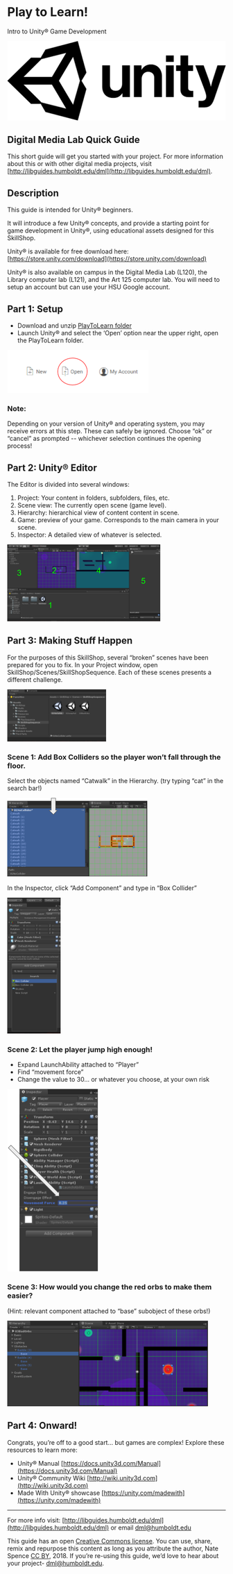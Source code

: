 # Play to Learn!
Intro to Unity® Game Development

![Unity Logo](images/unity-master-black.png)


## Digital Media Lab Quick Guide
This short guide will get you started with your project. For more information about this or with other digital media projects, visit [http://libguides.humboldt.edu/dml](http://libguides.humboldt.edu/dml).


## Description
This guide is intended for Unity® beginners. 

It will introduce a few Unity® concepts, and provide a starting point for game development in Unity®, using educational assets designed for this SkillShop.

Unity® is available for free download here: [https://store.unity.com/download](https://store.unity.com/download)

Unity® is also available on campus in the Digital Media Lab (L120), the Library computer lab (L121), and the Art 125 computer lab. You will need to setup an account but can use your HSU Google account.

## Part 1: Setup
+ Download and unzip [PlayToLearn folder](http://bit.ly/playToLearn)
+ Launch Unity® and select the ‘Open’ option near the upper right, open the PlayToLearn folder.

![Screen shot of menu with Open option](images/openScreenshot.png)

### Note: 
Depending on your version of Unity® and operating system, you may receive errors at this step. These can safely be ignored. Choose  “ok” or “cancel” as prompted -- whichever selection continues the opening process!

## Part 2: Unity® Editor 
The Editor is divided into several windows:

1. Project: Your content in folders, subfolders, files, etc.
2. Scene view: The currently open scene (game level).
3. Hierarchy: hierarchical view of content content in scene.
4. Game: preview of your game. Corresponds to the main camera in your scene.
5. Inspector: A detailed view of whatever is selected.

![Screen shot of Unity interface](images/interfaceScreenshot.png)

## Part 3: Making Stuff Happen
For the purposes of this SkillShop, several “broken” scenes have been prepared for you to fix. In your Project window, open SkillShop/Scenes/SkillShopSequence. Each of these scenes presents a different challenge.

![Screen shot of Unity interface](images/projectWindowScreenshot.png)

### Scene 1: Add Box Colliders so the player won’t fall through the floor.
Select the objects named “Catwalk” in the Hierarchy. (try typing “cat” in the search bar!)

![Screen shot of Unity interface](images/hierarchyWindowScreenshot.png)

In the Inspector, click “Add Component” and type in “Box Collider”

![Screen shot of Unity interface](images/inspectorWindowScreenshot.png)

### Scene 2: Let the player jump high enough!
+ Expand LaunchAbility attached to “Player”
+ Find “movement force”
+ Change the value to 30… or whatever you choose, at your own risk

![Screen shot of Unity interface](images/movementForceScreenshot.png)

### Scene 3: How would you change the red orbs to make them easier?
(Hint: relevant component  attached to “base” subobject of these orbs!)

![Screen shot of Unity interface](images/baseScreenshot.png)

## Part 4: Onward!
Congrats, you’re off to a good start… but games are complex! Explore these resources to learn more:
+ Unity® Manual [https://docs.unity3d.com/Manual](https://docs.unity3d.com/Manual)
+ Unity® Community Wiki [http://wiki.unity3d.com](http://wiki.unity3d.com)
+ Made With Unity® showcase [https://unity.com/madewith](https://unity.com/madewith)


---
For more info visit: [http://libguides.humboldt.edu/dml](http://libguides.humboldt.edu/dml) or email dml@humboldt.edu

This guide has an open [Creative Commons license](https://creativecommons.org/share-your-work/licensing-types-examples/). You can use, share, remix and repurpose this content as long as you attribute the author, Nate Spence [CC BY](https://creativecommons.org/licenses/by/4.0/), 2018. If you’re re-using this guide, we’d love to hear about your project- dml@humboldt.edu.

